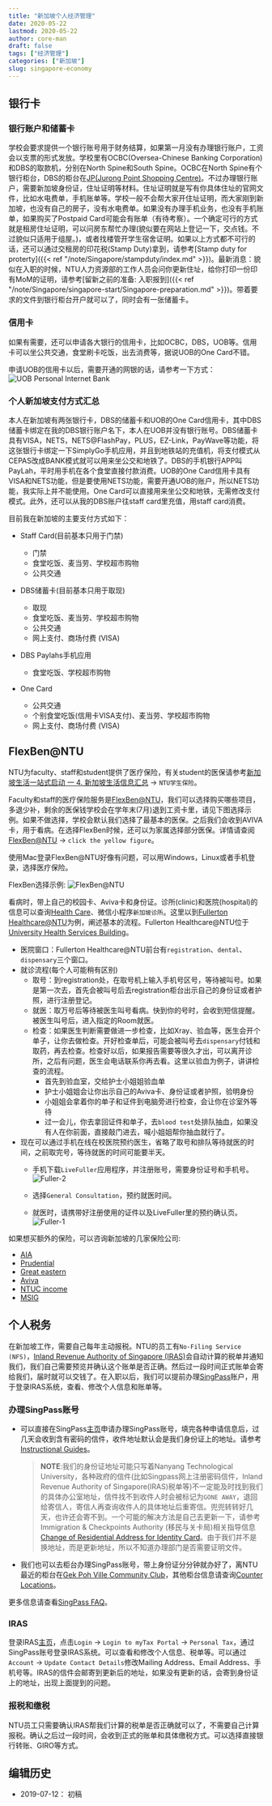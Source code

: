 ```yaml
---
title: "新加坡个人经济管理"
date: 2020-05-22
lastmod: 2020-05-22
author: core-man
draft: false
tags: ["经济管理"]
categories: ["新加坡"]
slug: singapore-economy
---
```



## 银行卡

### 银行账户和储蓄卡

学校会要求提供一个银行账号用于财务结算，如果第一月没有办理银行账户，工资会以支票的形式发放。学校里有OCBC(Oversea-Chinese Banking Corporation)和DBS的取款机，分别在North Spine和South Spine。OCBC在North Spine有个银行柜台，DBS的柜台在[JP(Jurong Point Shopping Centre)](https://goo.gl/maps/iCzbzntbhcazS9K4A)。不过办理银行账户，需要新加坡身份证，住址证明等材料。住址证明就是写有你具体住址的官网文件，比如水电费单，手机账单等。学校一般不会帮大家开住址证明，而大家刚到新加坡，也没有自己的房子，没有水电费单。如果没有办理手机业务，也没有手机账单，如果购买了Postpaid Card可能会有账单（有待考察）。一个确定可行的方式就是租房住址证明，可以问房东帮忙办理(貌似要在网站上登记一下，交点钱。不过貌似只适用于组屋。)，或者找楼管开学生宿舍证明。如果以上方式都不可行的话，还可以通过交租房的印花税(Stamp Duty)拿到，请参考[Stamp duty for proterty]({{< ref "/note/Singapore/stampduty/index.md" >}})。最新消息：貌似在入职的时候，NTU人力资源部的工作人员会问你更新住址，给你打印一份印有MoM的证明，请参考[留新之前的准备: 入职报到]({{< ref "/note/Singapore/singapore-start/Singapore-preparation.md" >}})。带着要求的文件到银行柜台开户就可以了，同时会有一张储蓄卡。

### 信用卡

如果有需要，还可以申请各大银行的信用卡，比如OCBC，DBS，UOB等。信用卡可以坐公共交通，食堂刷卡吃饭，出去消费等，据说UOB的One Card不错。

申请UOB的信用卡以后，需要开通的网银的话，请参考一下方式：
    ![UOB Personal Internet Bank](/datas/note/Singapore/singapore-start/UOB-personal-internet-bank.jpg)


### 个人新加坡支付方式汇总

本人在新加坡有两张银行卡，DBS的储蓄卡和UOB的One Card信用卡，其中DBS储蓄卡绑定在我的DBS银行账户名下，本人在UOB并没有银行账号。DBS储蓄卡具有VISA，NETS，NETS@FlashPay，PLUS，EZ-Link，PayWave等功能，将这张银行卡绑定一下SimplyGo手机应用，并且到地铁站的充值机，将支付模式从CEPAS改成BANK模式就可以用来坐公交和地铁了。DBS的手机银行APP叫PayLah，平时用手机在各个食堂直接付款消费。UOB的One Card信用卡具有VISA和NETS功能，但是要使用NETS功能，需要开通UOB的账户，所以NETS功能，我实际上并不能使用。One Card可以直接用来坐公交和地铁，无需修改支付模式。此外，还可以从我的DBS账户往staff card里充值，用staff card消费。

目前我在新加坡的主要支付方式如下：

- Staff Card(目前基本只用于门禁)
    - 门禁
    - 食堂吃饭、麦当劳、学校超市购物
    - 公共交通

- DBS储蓄卡(目前基本只用于取现)
    - 取现
    - 食堂吃饭、麦当劳、学校超市购物
    - 公共交通
    - 网上支付、商场付费 (VISA)

- DBS Paylahs手机应用
    - 食堂吃饭、学校超市购物

- One Card
    - 公共交通
    - 个别食堂吃饭(信用卡VISA支付)、麦当劳、学校超市购物
    - 网上支付、商场付费 (VISA)


## FlexBen@NTU

NTU为faculty、staff和student提供了医疗保险，有关student的医保请参考[新加坡生活一站式启动 一 4. 新加坡生活信息汇总](../2020-05-22-singapore-info-collection/index.md) -> `NTU学生保险`。

Faculty和staff的医疗保险服务是[FlexBen@NTU](https://flexben.ntu.edu.sg/flexben)，我们可以选择购买哪些项目，多退少补，剩余的医保钱学校会在学年末(7月)退到工资卡里，请见下图选择示例。如果不做选择，学校会默认我们选择了最基本的医保。之后我们会收到AVIVA卡，用于看病。在选择FlexBen时候，还可以为家属选择部分医保。详情请查阅[FlexBen@NTU](https://flexben.ntu.edu.sg/flexben) -> `click the yellow figure`。

使用Mac登录FlexBen@NTU好像有问题，可以用Windows，Linux或者手机登录，选择医疗保险。

FlexBen选择示例:
![FlexBen@NTU](FlexBen.png)

看病时，带上自己的校园卡、Aviva卡和身份证。诊所(clinic)和医院(hospital)的信息可以查询[Health Care](http://www.ntu.edu.sg/CampusLife/Pages/HealthCare.aspx)、微信小程序`新加坡诊所`。这里以到[Fullerton Healthcare@NTU](http://www.ntu.edu.sg/has/Serv/Pages/MedicalClinic.aspx)为例，阐述基本的流程。Fullerton Healthcare@NTU位于[University Health Services Building](http://maps.ntu.edu.sg/maps#q:university%20health%20service%20building)。

- 医院窗口：Fullerton Healthcare@NTU前台有`registration`、`dental`、`dispensary`三个窗口。
- 就诊流程(每个人可能稍有区别)
    - 取号：到registration处，在取号机上输入手机号区号，等待被叫号。如果是第一次去，首先会被叫号后去registration柜台出示自己的身份证或者护照，进行注册登记。
    - 就医：取万号后等待被医生叫号看病。快到你的号时，会收到短信提醒。被医生叫号后，进入指定的Room就医。
    - 检查：如果医生判断需要做进一步检查，比如Xray、验血等，医生会开个单子，让你去做检查。开好检查单后，可能会被叫号去`dispensary`付钱和取药，再去检查。检查好以后，如果报告需要等很久才出，可以离开诊所，之后有问题，医生会电话联系你再去看。这里以验血为例子，讲讲检查的流程。
        - 首先到验血室，交给护士小姐姐验血单
        - 护士小姐姐会让你出示自己的Aviva卡、身份证或者护照，验明身份
        - 小姐姐会拿着你的单子和证件到电脑旁进行检查，会让你在诊室外等待
        - 过一会儿，你去拿回证件和单子，去`blood test`处排队抽血，如果没有人在你前面，直接敲门进去，喊小姐姐帮你抽血就行了。
- 现在可以通过手机在线在校医院预约医生，省略了取号和排队等待就医的时间，之前取完号，等待就医的时间可能要半天。
    - 手机下载`LiveFuller`应用程序，并注册账号，需要身份证号和手机号。
    ![Fuller-2](Fuller-2.png)

    - 选择`General Consultation`，预约就医时间。
    - 就医时，请携带好注册使用的证件以及LiveFuller里的预约确认页。
    ![Fuller-1](/datas/note/Singapore/singapore-start/Fuller-1.png)



如果想买额外的保险，可以咨询新加坡的几家保险公司:

- [AIA](https://www.aia.com.sg/en/index.html)
- [Prudential](https://www.prudential.com.sg)
- [Great eastern](https://www.greateasternlife.com/sg/en/index.html)
- [Aviva](https://www.aviva.com.sg/en)
- [NTUC income](https://www.income.com.sg)
- [MSIG](https://www.msig.com.sg)



## 个人税务

在新加坡工作，需要自己每年主动报税。NTU的员工有`No-Filing Service (NFS)`，[Inland Revenue Authority of Singapore (IRAS)](https://www.iras.gov.sg)会自动计算的税单并通知我们，我们自己需要预览并确认这个账单是否正确。然后过一段时间正式账单会寄给我们，届时就可以交钱了。在入职以后，我们可以提前办理[SingPass](https://www.singpass.gov.sg)账户，用于登录IRAS系统，查看、修改个人信息和账单等。

### 办理SingPass账号

- 可以直接在SingPass[主页](https://www.singpass.gov.sg)申请办理SingPass账号，填完各种申请信息后，过几天会收到含有密码的信件，收件地址默认会是我们身份证上的地址。请参考[Instructional Guides](https://www.singpass.gov.sg/singpass/common/supportmain)。

    >**NOTE**:我们的身份证地址可能只写着Nanyang Technological University，各种政府的信件(比如Singpass网上注册密码信件，Inland Revenue Authority of Singapore(IRAS)税单等)不一定能及时找到我们的具体办公室地址，信件找不到收件人时会被标记为`GONE AWAY`，退回给寄信人，寄信人再查询收件人的具体地址后重寄信。兜兜转转好几天，也许还会寄不到。一个可能的解决方法是自己去更新一下，请参考Immigration & Checkpoints Authority (移民与关卡局)相关指导信息[Change of Residential Address for Identity Card](https://www.ica.gov.sg/documents/ic/update_residential_address)。由于我们并不是换地址，而是更新地址，所以不知道办理部门是否需要证明文件。

- 我们也可以去柜台办理SingPass账号，带上身份证分分钟就办好了，离NTU最近的柜台在[Gek Poh Ville Community Club](https://goo.gl/maps/GQA4V7U791DR1uUY8)，其他柜台信息请查询[Counter Locations](https://www.singpass.gov.sg/singpass/common/counter)。

更多信息请查看[SingPass FAQ](https://www.ifaq.gov.sg/SINGPASS/apps/Fcd_faqmain.aspx)。

### IRAS
登录IRAS[主页](https://www.iras.gov.sg)，点击`Login` -> `Login to myTax Portal` -> `Personal Tax`，通过SingPass账号登录IRAS系统。可以查看和修改个人信息、税单等。可以通过`Account` -> `Update Contact Details`修改Mailing Address、Email Address、手机号等。IRAS的信件会邮寄到更新后的地址，如果没有更新的话，会寄到身份证上的地址，出现上面提到的问题。

### 报税和缴税
NTU员工只需要确认IRAS帮我们计算的税单是否正确就可以了，不需要自己计算报税。确认之后过一段时间，会收到正式的账单和具体缴税方式。可以选择直接银行转账、GIRO等方式。




## 编辑历史

- 2019-07-12： 初稿
